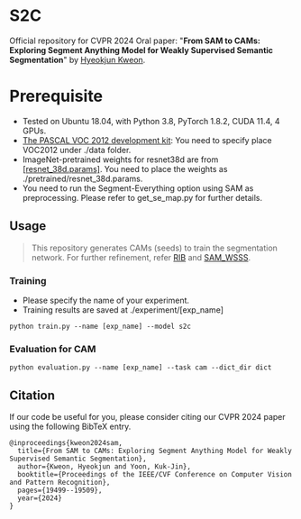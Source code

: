 # S2C
Official repository for CVPR 2024 Oral paper: "**From SAM to CAMs: Exploring Segment Anything Model for Weakly Supervised Semantic Segmentation**" by [Hyeokjun Kweon](https://scholar.google.com/citations?user=em3aymgAAAAJ&hl=en&oi=ao).

# Prerequisite
* Tested on Ubuntu 18.04, with Python 3.8, PyTorch 1.8.2, CUDA 11.4, 4 GPUs.
* [The PASCAL VOC 2012 development kit](http://host.robots.ox.ac.uk/pascal/VOC/voc2012/):
You need to specify place VOC2012 under ./data folder.
* ImageNet-pretrained weights for resnet38d are from [[resnet_38d.params]](https://drive.google.com/file/d/1fpb4vah3e-Ynx4cv5upUcqnpJFY_FTja/view?usp=drive_link). You need to place the weights as ./pretrained/resnet_38d.params.
* You need to run the Segment-Everything option using SAM as preprocessing. Please refer to get_se_map.py for further details.

## Usage
> This repository generates CAMs (seeds) to train the segmentation network.
> For further refinement, refer [RIB](https://github.com/jbeomlee93/RIB) and [SAM_WSSS](https://github.com/cskyl/SAM_WSSS).

### Training
* Please specify the name of your experiment.
* Training results are saved at ./experiment/[exp_name]
```
python train.py --name [exp_name] --model s2c
```

### Evaluation for CAM
```
python evaluation.py --name [exp_name] --task cam --dict_dir dict
```

## Citation
If our code be useful for you, please consider citing our CVPR 2024 paper using the following BibTeX entry.
```
@inproceedings{kweon2024sam,
  title={From SAM to CAMs: Exploring Segment Anything Model for Weakly Supervised Semantic Segmentation},
  author={Kweon, Hyeokjun and Yoon, Kuk-Jin},
  booktitle={Proceedings of the IEEE/CVF Conference on Computer Vision and Pattern Recognition},
  pages={19499--19509},
  year={2024}
}
```
